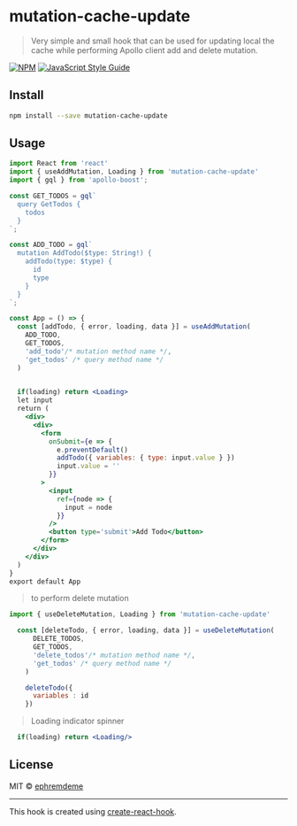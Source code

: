# mutation-cache-update
>Very simple and small hook that can be used for updating local the cache while performing Apollo client add and delete mutation.  

[![NPM](https://img.shields.io/npm/v/mutation-cache-update.svg)](https://www.npmjs.com/package/mutation-cache-update) [![JavaScript Style Guide](https://img.shields.io/badge/code_style-standard-brightgreen.svg)](https://standardjs.com)

## Install

```bash
npm install --save mutation-cache-update
```

## Usage

```jsx
import React from 'react'
import { useAddMutation, Loading } from 'mutation-cache-update'
import { gql } from 'apollo-boost';

const GET_TODOS = gql`
  query GetTodos {
    todos
  }
`;

const ADD_TODO = gql`
  mutation AddTodo($type: String!) {
    addTodo(type: $type) {
      id
      type
    }
  }
`;

const App = () => {
  const [addTodo, { error, loading, data }] = useAddMutation(
    ADD_TODO,
    GET_TODOS,
    'add_todo'/* mutation method name */,
    'get_todos' /* query method name */
  )

  
  if(loading) return <Loading>
  let input
  return (
    <div>
      <div>
        <form
          onSubmit={e => {
            e.preventDefault()
            addTodo({ variables: { type: input.value } })
            input.value = ''
          }}
        >
          <input
            ref={node => {
              input = node
            }}
          />
          <button type='submit'>Add Todo</button>
        </form>
      </div>
    </div>
  )
}
export default App

```

> to perform delete mutation

``` jsx
import { useDeleteMutation, Loading } from 'mutation-cache-update'

  const [deleteTodo, { error, loading, data }] = useDeleteMutation(
      DELETE_TODOS,
      GET_TODOS,
      'delete_todos'/* mutation method name */,
      'get_todos' /* query method name */
    )

    deleteTodo({
      variables : id
    })

```

> Loading indicator spinner

``` jsx
  if(loading) return <Loading/>
```

## License

MIT © [ephremdeme](https://github.com/ephremdeme)

---

This hook is created using [create-react-hook](https://github.com/hermanya/create-react-hook).
